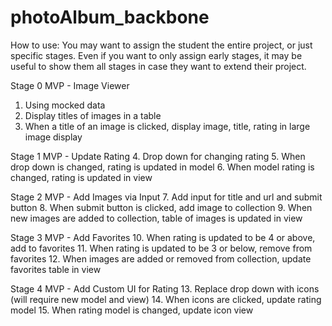 # photoAlbum_backbone

How to use: 
You may want to assign the student the entire project, or just specific stages. Even if you want to only assign early stages, it may be useful to show them all stages in case they want to extend their project. 

Stage 0 MVP - Image Viewer
1. Using mocked data
2. Display titles of images in a table
3. When a title of an image is clicked, display image, title, rating in large image display

Stage 1 MVP - Update Rating 
4.  Drop down for changing rating
5.  When drop down is changed, rating is updated in model 
6.  When model rating is changed, rating is updated in view 

Stage 2 MVP - Add Images via Input
7.  Add input for title and url and submit button
8.  When submit button is clicked, add image to collection
9.  When new images are added to collection, table of images is updated in view

Stage 3 MVP - Add Favorites
10. When rating is updated to be 4 or above, add to favorites
11. When rating is updated to be 3 or below, remove from favorites
12. When images are added or removed from collection, update favorites table in view

Stage 4 MVP - Add Custom UI for Rating
13. Replace drop down with icons (will require new model and view)
14. When icons are clicked, update rating model 
15. When rating model is changed, update icon view

